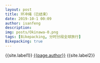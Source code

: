 ```yaml
---
layout: post
title: 环冲绳（已结束）
date: 2019-10-1 00:09
author: isanfeng
description:
img: posts/Okinawa-0.png
tags: [Bikepacking, 分时分段全球旅行]
Bikepacking: true
---
```

{{site.label1}} <a href="/about">{{page.author}}</a> {{site.label2}}

